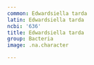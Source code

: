 ```yaml
---
common: Edwardsiella tarda
latin: Edwardsiella tarda
ncbi: '636'
title: Edwardsiella tarda
group: Bacteria
image: .na.character

---
```

